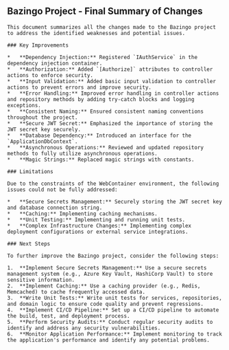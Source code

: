 ## Bazingo Project - Final Summary of Changes

    This document summarizes all the changes made to the Bazingo project to address the identified weaknesses and potential issues.

    ### Key Improvements

    *   **Dependency Injection:** Registered `IAuthService` in the dependency injection container.
    *   **Authorization:** Added `[Authorize]` attributes to controller actions to enforce security.
    *   **Input Validation:** Added basic input validation to controller actions to prevent errors and improve security.
    *   **Error Handling:** Improved error handling in controller actions and repository methods by adding try-catch blocks and logging exceptions.
    *   **Consistent Naming:** Ensured consistent naming conventions throughout the project.
    *   **Secure JWT Secret:** Emphasized the importance of storing the JWT secret key securely.
    *   **Database Dependency:** Introduced an interface for the `ApplicationDbContext`.
    *   **Asynchronous Operations:** Reviewed and updated repository methods to fully utilize asynchronous operations.
    *   **Magic Strings:** Replaced magic strings with constants.

    ### Limitations

    Due to the constraints of the WebContainer environment, the following issues could not be fully addressed:

    *   **Secure Secrets Management:** Securely storing the JWT secret key and database connection string.
    *   **Caching:** Implementing caching mechanisms.
    *   **Unit Testing:** Implementing and running unit tests.
    *   **Complex Infrastructure Changes:** Implementing complex deployment configurations or external service integrations.

    ### Next Steps

    To further improve the Bazingo project, consider the following steps:

    1.  **Implement Secure Secrets Management:** Use a secure secrets management system (e.g., Azure Key Vault, HashiCorp Vault) to store sensitive information.
    2.  **Implement Caching:** Use a caching provider (e.g., Redis, Memcached) to cache frequently accessed data.
    3.  **Write Unit Tests:** Write unit tests for services, repositories, and domain logic to ensure code quality and prevent regressions.
    4.  **Implement CI/CD Pipeline:** Set up a CI/CD pipeline to automate the build, test, and deployment process.
    5.  **Perform Security Audits:** Conduct regular security audits to identify and address any security vulnerabilities.
    6.  **Monitor Application Performance:** Implement monitoring to track the application's performance and identify any potential problems.
